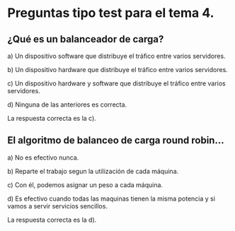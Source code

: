 # Preguntas tipo test para el tema 4.

## ¿Qué es un balanceador de carga?

a) Un dispositivo software que distribuye el tráfico entre varios servidores.

b) Un dispositivo hardware que distribuye el tráfico entre varios servidores.

c) Un dispositivo hardware y software que distribuye el tráfico entre varios servidores.

d) Ninguna de las anteriores es correcta.

La respuesta correcta es la c).

## El algoritmo de balanceo de carga round robin...

a) No es efectivo nunca.

b) Reparte el trabajo segun la utilización de cada máquina.

c) Con él, podemos asignar un peso a cada máquina.

d) Es efectivo cuando todas las maquinas tienen la misma potencia y si vamos a servir servicios sencillos.

La respuesta correcta es la d).
